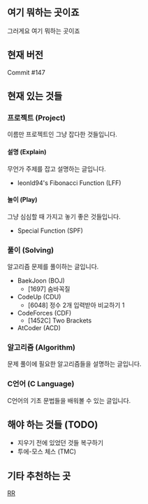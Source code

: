 ## 여기 뭐하는 곳이죠
그러게요 여기 뭐하는 곳이죠

## 현재 버전
Commit #147

## 현재 있는 것들

### 프로젝트 (Project)
이름만 프로젝트인 그냥 잡다한 것들입니다.

#### 설명 (Explain)
무언가 주제를 잡고 설명하는 글입니다.
- leonld94's Fibonacci Function (LFF)

#### 놀이 (Play)
그냥 심심할 때 가지고 놓기 좋은 것들입니다.
- Special Function (SPF)

### 풀이 (Solving)
알고리즘 문제를 풀이하는 글입니다.
- BaekJoon (BOJ)
    - \[1697\] 숨바꼭질
- CodeUp (CDU)
    - \[6048\] 정수 2개 입력받아 비교하기 1
- CodeForces (CDF)
    - \[1452C\] Two Brackets
- AtCoder (ACD)

### 알고리즘 (Algorithm)
문제 풀이에 필요한 알고리즘들을 설명하는 글입니다.

### C언어 (C Language)
C언어의 기초 문법들을 배워볼 수 있는 글입니다.

## 해야 하는 것들 (TODO)
- 지우기 전에 있었던 것들 복구하기
- 투에-모스 체스 (TMC)

## 기타 추천하는 곳
[RR](https://www.youtube.com/watch?v=dQw4w9WgXcQ)